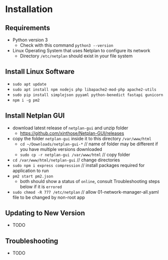 # Installation

## Requirements

- Python version 3
  - Check with this command `python3 --version`
- Linux Operating System that uses Netplan to configure its network
  - Directory `/etc/netplan` should exist in your file system

## Install Linux Software

- `sudo apt update`
- `sudo apt install npm nodejs php libapache2-mod-php apache2-utils`
- `sudo pip install simplejson pyyaml python-benedict fastapi gunicorn`
- `npm i -g pm2`

## Install Netplan GUI

- download latest release of `netplan-gui` and unzip folder
  - <https://github.com/xinthose/Netplan-GUI/releases>
- copy the folder `netplan-gui` inside it to this directory `/var/www/html`
  - `cd ~/Downloads/netplan-gui-*`  // name of folder may be different if you have multiple versions downloaded
  - `sudo cp -r netplan-gui /var/www/html`  // copy folder
- `cd /var/www/html/netplan-gui`  // change directories
- `sudo npm i express compression`  // install packages required for application to run
- `pm2 start pm2.json`
  - both should show a status of `online`, consult Troubleshooting steps below if it is `errored`
- `sudo chmod -R 777 /etc/netplan`  // allow 01-network-manager-all.yaml file to be changed by non-root app

## Updating to New Version

- TODO

## Troubleshooting

- TODO
